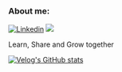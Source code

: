 ### About me:
[![Linkedin](https://img.shields.io/badge/Linkedin-000000?style=flat-square&logo=Linkedin&logoColor=white)](https://www.linkedin.com/in/hakhyeon-song-ramos)
<a href="https://velog.io/@songs4805"><img src="https://img.shields.io/badge/Blog-11B48A?style=flat-square&logo=Vimeo&logoColor=white&link=https://velog.io/@songs4805"/></a>

Learn, Share and Grow together

[![Velog's GitHub stats](https://velog-readme-stats.vercel.app/api?name=songs4805&tag=회고)](https://github.com/eungyeole/velog-readme-stats)
